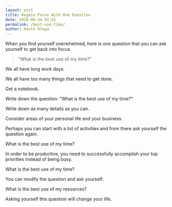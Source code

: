 ```yaml
--- 
layout: post 
title: Regain Focus With One Question
date: 2018-06-24 01:51
permalink: /best-use-time/ 
author: Kevin Olega 
--- 
```

When you find yourself overwhelmed, here is one question that you can ask yourself to get back into focus.

> "What is the best use of my time?"

We all have long work days.

We all have too many things that need to get done.

Get a notebook.

Write down the question:
"What is the best use of my time?"

Write down as many details as you can.

Consider areas of your personal life and your business.

Perhaps you can start with a list of activities and from there ask yourself the question again.

What is the best use of my time?

In order to be productive, you need to successfully accomplish your top priorities instead of being busy.

What is the best use of my time?

You can modify the question and ask yourself:

What is the best use of my resources?

Asking yourself this question will change your life.